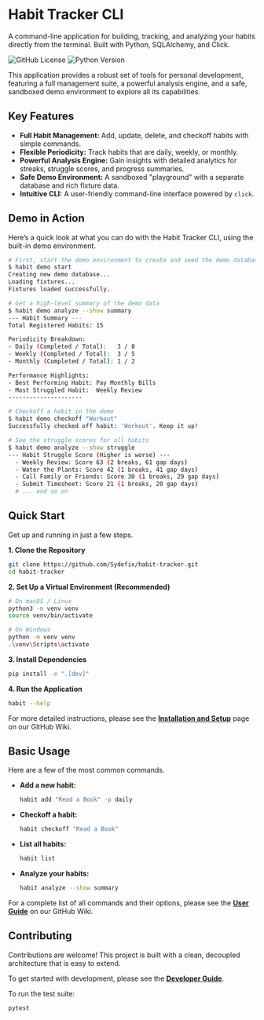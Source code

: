 # Habit Tracker CLI

A command-line application for building, tracking, and analyzing your habits directly from the terminal. Built with Python, SQLAlchemy, and Click.

![GitHub License](https://img.shields.io/badge/license-MIT-blue.svg)
![Python Version](https://img.shields.io/badge/python-3.8+-brightgreen.svg)

This application provides a robust set of tools for personal development, featuring a full management suite, a powerful analysis engine, and a safe, sandboxed demo environment to explore all its capabilities.

## Key Features

-   **Full Habit Management:** Add, update, delete, and checkoff habits with simple commands.
-   **Flexible Periodicity:** Track habits that are daily, weekly, or monthly.
-   **Powerful Analysis Engine:** Gain insights with detailed analytics for streaks, struggle scores, and progress summaries.
-   **Safe Demo Environment:** A sandboxed "playground" with a separate database and rich fixture data.
-   **Intuitive CLI:** A user-friendly command-line interface powered by `click`.

## Demo in Action

Here’s a quick look at what you can do with the Habit Tracker CLI, using the built-in demo environment.

```bash
# First, start the demo environment to create and seed the demo database
$ habit demo start
Creating new demo database...
Loading fixtures...
Fixtures loaded successfully.

# Get a high-level summary of the demo data
$ habit demo analyze --show summary
--- Habit Summary ---
Total Registered Habits: 15

Periodicity Breakdown:
- Daily (Completed / Total):   3 / 8
- Weekly (Completed / Total):  3 / 5
- Monthly (Completed / Total): 1 / 2

Performance Highlights:
- Best Performing Habit: Pay Monthly Bills
- Most Struggled Habit:  Weekly Review
---------------------

# Checkoff a habit in the demo
$ habit demo checkoff "Workout"
Successfully checked off habit: 'Workout'. Keep it up!

# See the struggle scores for all habits
$ habit demo analyze --show struggle
--- Habit Struggle Score (Higher is worse) ---
  - Weekly Review: Score 63 (2 breaks, 61 gap days)
  - Water the Plants: Score 42 (1 breaks, 41 gap days)
  - Call Family or Friends: Score 30 (1 breaks, 29 gap days)
  - Submit Timesheet: Score 21 (1 breaks, 20 gap days)
  # ... and so on
```

## Quick Start

Get up and running in just a few steps.

**1. Clone the Repository**
```bash
git clone https://github.com/Sydefix/habit-tracker.git
cd habit-tracker
```

**2. Set Up a Virtual Environment (Recommended)**
```bash
# On macOS / Linux
python3 -m venv venv
source venv/bin/activate

# On Windows
python -m venv venv
.\venv\Scripts\activate
```

**3. Install Dependencies**
```bash
pip install -e ".[dev]"
```

**4. Run the Application**
```bash
habit --help
```

For more detailed instructions, please see the **[Installation and Setup](https://github.com/Sydefix/habit-tracker/wiki/Installation-and-Setup)** page on our GitHub Wiki.

## Basic Usage

Here are a few of the most common commands.

-   **Add a new habit:**
    ```bash
    habit add "Read a Book" -p daily
    ```

-   **Checkoff a habit:**
    ```bash
    habit checkoff "Read a Book"
    ```

-   **List all habits:**
    ```bash
    habit list
    ```

-   **Analyze your habits:**
    ```bash
    habit analyze --show summary
    ```

For a complete list of all commands and their options, please see the **[User Guide](https://github.com/Sydefix/habit-tracker/wiki/User-Guide-Command-Line-Usage)** on our GitHub Wiki.

## Contributing

Contributions are welcome! This project is built with a clean, decoupled architecture that is easy to extend.

To get started with development, please see the **[Developer Guide](https://github.com/Sydefix/habit-tracker/wiki/Developer-Guide-&-Project-Architecture)**.

To run the test suite:
```bash
pytest
```